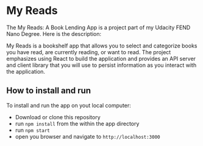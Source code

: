 # My Reads
The My Reads: A Book Lending App is a project part of my Udacity FEND Nano Degree. Here is the description:

My Reads is a bookshelf app that allows you to select and categorize books you have read, are currently reading, or want to read.
The project emphasizes using React to build the application and provides an API server and client library that you will use to persist information as you interact with the application.

## How to install and run

To install and run the app on yout local computer:
- Download or clone this repository
- run `npm install` from the within the app directory
- run `npm start`
- open you browser and navigate to `http://localhost:3000`
